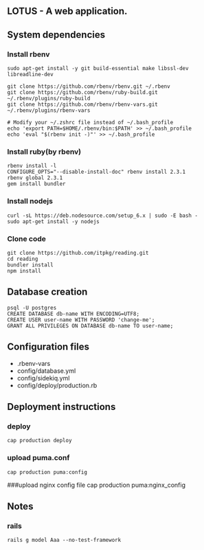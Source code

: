 LOTUS - A web application.
---


## System dependencies
### Install rbenv
    sudo apt-get install -y git build-essential make libssl-dev libreadline-dev

    git clone https://github.com/rbenv/rbenv.git ~/.rbenv
    git clone https://github.com/rbenv/ruby-build.git ~/.rbenv/plugins/ruby-build
    git clone https://github.com/rbenv/rbenv-vars.git ~/.rbenv/plugins/rbenv-vars

    # Modify your ~/.zshrc file instead of ~/.bash_profile
    echo 'export PATH=$HOME/.rbenv/bin:$PATH' >> ~/.bash_profile 
    echo 'eval "$(rbenv init -)"' >> ~/.bash_profile 
    
### Install ruby(by rbenv)
    rbenv install -l    
    CONFIGURE_OPTS="--disable-install-doc" rbenv install 2.3.1
    rbenv global 2.3.1
    gem install bundler
    
### Install nodejs
    curl -sL https://deb.nodesource.com/setup_6.x | sudo -E bash -
    sudo apt-get install -y nodejs
       
### Clone code
    git clone https://github.com/itpkg/reading.git
    cd reading
    bundler install
    npm install
    
## Database creation
    psql -U postgres
    CREATE DATABASE db-name WITH ENCODING=UTF8;
    CREATE USER user-name WITH PASSWORD 'change-me';
    GRANT ALL PRIVILEGES ON DATABASE db-name TO user-name;
    
## Configuration files

* .rbenv-vars
* config/database.yml
* config/sidekiq.yml
* config/deploy/production.rb

## Deployment instructions
### deploy
    cap production deploy
### upload puma.conf
    cap production puma:config
###upload nginx config file
    cap production puma:nginx_config
    
## Notes
### rails
    rails g model Aaa --no-test-framework
